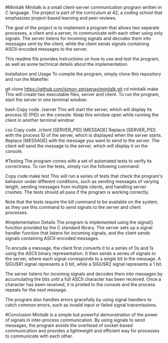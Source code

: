 #Minitalk
Minitalk is a small client-server communication program written in C language. The project is part of the curriculum at 42, a coding school that emphasizes project-based learning and peer reviews.

The goal of the project is to implement a program that allows two separate processes, a client and a server, to communicate with each other using only signals. The server listens for incoming signals and decodes them into messages sent by the client, while the client sends signals containing ASCII-encoded messages to the server.

This readme file provides instructions on how to use and test the program, as well as some technical details about the implementation.

Installation and Usage
To compile the program, simply clone this repository and run the Makefile:

 
git clone https://github.com/simon-zerisenay/minitalk.git
cd minitalk
make
This will create two executable files, server and client. To run the program, start the server in one terminal window:

bash
Copy code
./server
This will start the server, which will display its process ID (PID) on the console. Keep this window open while running the client in another terminal window:

css
Copy code
./client [SERVER_PID] [MESSAGE]
Replace [SERVER_PID] with the process ID of the server, which is displayed when the server starts. Replace [MESSAGE] with the message you want to send to the server. The client will send the message to the server, which will display it on the console.

#Testing
The program comes with a set of automated tests to verify its correctness. To run the tests, simply run the following command:


Copy code
make test
This will run a series of tests that check the program's behavior under different conditions, such as sending messages of varying length, sending messages from multiple clients, and handling server crashes. The tests should all pass if the program is working correctly.

Note that the tests require the kill command to be available on the system, as they use this command to send signals to the server and client processes.

#Implementation Details
The program is implemented using the signal() function provided by the C standard library. The server sets up a signal handler function that listens for incoming signals, and the client sends signals containing ASCII-encoded messages.

To encode a message, the client first converts it to a series of 0s and 1s using the ASCII binary representation. It then sends a series of signals to the server, where each signal corresponds to a single bit in the message. A SIGUSR1 signal represents a 0 bit, while a SIGUSR2 signal represents a 1 bit.

The server listens for incoming signals and decodes them into messages by accumulating the bits until a full ASCII character has been received. Once a character has been received, it is printed to the console and the process repeats for the next message.

The program also handles errors gracefully by using signal handlers to catch common errors, such as invalid input or failed signal transmissions.

#Conclusion
Minitalk is a simple but powerful demonstration of the power of signals in inter-process communication. By using signals to send messages, the program avoids the overhead of socket-based communication and provides a lightweight and efficient way for processes to communicate with each other.
